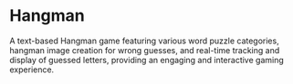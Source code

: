 # Hangman
A text-based Hangman game featuring various word puzzle categories, hangman image creation for
wrong guesses, and real-time tracking and display of guessed letters, providing an engaging and interactive gaming
experience.
